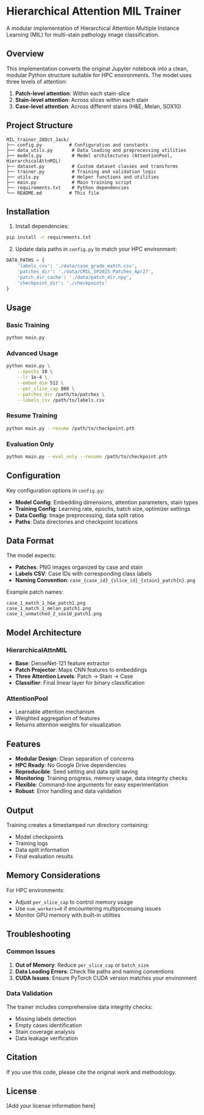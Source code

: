 # Hierarchical Attention MIL Trainer

A modular implementation of Hierarchical Attention Multiple Instance Learning (MIL) for multi-stain pathology image classification.

## Overview

This implementation converts the original Jupyter notebook into a clean, modular Python structure suitable for HPC environments. The model uses three levels of attention:

1. **Patch-level attention**: Within each stain-slice
2. **Stain-level attention**: Across slices within each stain  
3. **Case-level attention**: Across different stains (H&E, Melan, SOX10)

## Project Structure

```
MIL_trainer_28Oct_Jack/
├── config.py          # Configuration and constants
├── data_utils.py       # Data loading and preprocessing utilities
├── models.py           # Model architectures (AttentionPool, HierarchicalAttnMIL)
├── dataset.py          # Custom dataset classes and transforms
├── trainer.py          # Training and validation logic
├── utils.py            # Helper functions and utilities
├── main.py             # Main training script
├── requirements.txt    # Python dependencies
└── README.md          # This file
```

## Installation

1. Install dependencies:
```bash
pip install -r requirements.txt
```

2. Update data paths in `config.py` to match your HPC environment:
```python
DATA_PATHS = {
    'labels_csv': './data/case_grade_match.csv',
    'patches_dir': './data/CMIL_SP2025_Patches_Apr27',
    'patch_dir_cache': './data/patch_dir.npy',
    'checkpoint_dir': './checkpoints'
}
```

## Usage

### Basic Training

```bash
python main.py
```

### Advanced Usage

```bash
python main.py \
    --epochs 10 \
    --lr 1e-4 \
    --embed_dim 512 \
    --per_slice_cap 800 \
    --patches_dir /path/to/patches \
    --labels_csv /path/to/labels.csv
```

### Resume Training

```bash
python main.py --resume /path/to/checkpoint.pth
```

### Evaluation Only

```bash
python main.py --eval_only --resume /path/to/checkpoint.pth
```

## Configuration

Key configuration options in `config.py`:

- **Model Config**: Embedding dimensions, attention parameters, stain types
- **Training Config**: Learning rate, epochs, batch size, optimizer settings
- **Data Config**: Image preprocessing, data split ratios
- **Paths**: Data directories and checkpoint locations

## Data Format

The model expects:
- **Patches**: PNG images organized by case and stain
- **Labels CSV**: Case IDs with corresponding class labels
- **Naming Convention**: `case_{case_id}_{slice_id}_{stain}_patch{n}.png`

Example patch names:
```
case_1_match_1_h&e_patch1.png
case_1_match_1_melan_patch1.png
case_1_unmatched_2_sox10_patch1.png
```

## Model Architecture

### HierarchicalAttnMIL
- **Base**: DenseNet-121 feature extractor
- **Patch Projector**: Maps CNN features to embeddings
- **Three Attention Levels**: Patch → Stain → Case
- **Classifier**: Final linear layer for binary classification

### AttentionPool
- Learnable attention mechanism
- Weighted aggregation of features
- Returns attention weights for visualization

## Features

- **Modular Design**: Clean separation of concerns
- **HPC Ready**: No Google Drive dependencies
- **Reproducible**: Seed setting and data split saving
- **Monitoring**: Training progress, memory usage, data integrity checks
- **Flexible**: Command-line arguments for easy experimentation
- **Robust**: Error handling and data validation

## Output

Training creates a timestamped run directory containing:
- Model checkpoints
- Training logs
- Data split information
- Final evaluation results

## Memory Considerations

For HPC environments:
- Adjust `per_slice_cap` to control memory usage
- Use `num_workers=0` if encountering multiprocessing issues
- Monitor GPU memory with built-in utilities

## Troubleshooting

### Common Issues

1. **Out of Memory**: Reduce `per_slice_cap` or `batch_size`
2. **Data Loading Errors**: Check file paths and naming conventions
3. **CUDA Issues**: Ensure PyTorch CUDA version matches your environment

### Data Validation

The trainer includes comprehensive data integrity checks:
- Missing labels detection
- Empty cases identification
- Stain coverage analysis
- Data leakage verification

## Citation

If you use this code, please cite the original work and methodology.

## License

[Add your license information here]